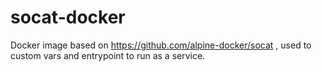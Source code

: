 # socat-docker

Docker image based on https://github.com/alpine-docker/socat , used to custom vars and entrypoint to run as a service.
